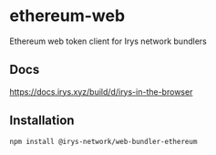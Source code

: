 # ethereum-web

Ethereum web token client for Irys network bundlers

## Docs

https://docs.irys.xyz/build/d/irys-in-the-browser

## Installation

```sh
npm install @irys-network/web-bundler-ethereum
```
